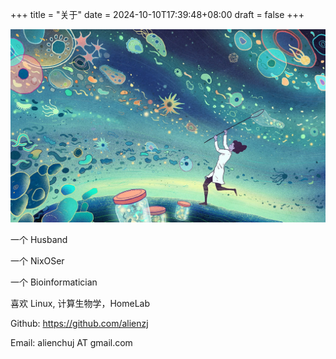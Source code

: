 +++
title = "关于"
date = 2024-10-10T17:39:48+08:00
draft = false
+++

![goal](The_hunt_for_a_healthy_microbiome.webp)

一个 Husband

一个 NixOSer

一个 Bioinformatician

喜欢 Linux, 计算生物学，HomeLab

Github: https://github.com/alienzj

Email: alienchuj AT gmail.com
